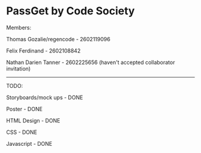 # PassGet by Code Society 
Members:

Thomas Gozalie/regencode - 2602119096

Felix Ferdinand - 2602108842

Nathan Darien Tanner - 2602225656 (haven't accepted collaborator invitation)

-------------------------------------------------------------------------


TODO:

 Storyboards/mock ups - DONE
 
 Poster - DONE
 
 HTML Design - DONE
 
 CSS - DONE
 
 Javascript - DONE
